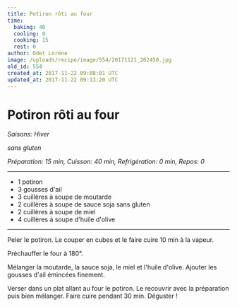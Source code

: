 ```yaml
---
title: Potiron rôti au four
time:
  baking: 40
  cooling: 0
  cooking: 15
  rest: 0
author: Odet Lorène
image: /uploads/recipe/image/554/20171121_202450.jpg
old_id: 554
created_at: 2017-11-22 09:08:01 UTC
updated_at: 2017-11-22 09:13:20 UTC
---
```


# Potiron rôti au four

_Saisons: Hiver_

_sans gluten_

_Préparation: 15 min, Cuisson: 40 min, Refrigération: 0 min, Repos: 0_

---

- 1 potiron
- 3 gousses d'ail
- 3 cuillères à soupe de moutarde
- 2 cuillères à soupe de sauce soja sans gluten
- 2 cuillères à soupe de miel
- 4 cuillères à soupe d'huile d'olive

---

Peler le potiron. Le couper en cubes et le faire cuire 10 min à la vapeur.

Préchauffer le four à 180°.

Mélanger la moutarde, la sauce soja, le miel et l'huile d'olive. Ajouter les gousses d'ail émincées finement.

Verser dans un plat allant au four le potiron. Le recouvrir avec la préparation puis bien mélanger. Faire cuire pendant 30 min. Déguster !

